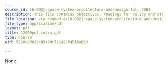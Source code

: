 ```yaml
---
course_id: 16-892j-space-system-architecture-and-design-fall-2004
description: This file contains objectives, readings for policy and other issues.
file_location: /coursemedia/16-892j-space-system-architecture-and-design-fall-2004/52208ad82bc9247dc711426f4519ab8d_12000pol_intro.pdf
file_type: application/pdf
layout: pdf
title: 12000pol_intro.pdf
type: course
uid: 52208ad82bc9247dc711426f4519ab8d

---
```

None